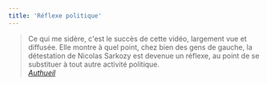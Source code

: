 ```yaml
---
title: 'Réflexe politique'
---
```


> Ce qui me sidère, c'est le succès de cette vidéo, largement vue et diffusée.
> Elle montre à quel point, chez bien des gens de gauche, la détestation de
> Nicolas Sarkozy est devenue un réflexe, au point de se substituer à tout autre
> activité politique.  
> <cite>[Authueil](http://www.authueil.org/?2008/07/01/922-hair-plutot-que-penser)</cite>
